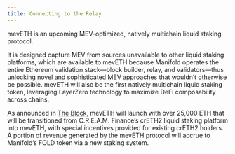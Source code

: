 ```yaml
---
title: Connecting to the Relay
---
```



mevETH is an upcoming MEV-optimized, natively multichain liquid staking protocol.

It is designed capture MEV from sources unavailable to other liquid staking platforms, which are available to mevETH because Manifold operates the entire Ethereum validation stack—block builder, relay, and validators—thus unlocking novel and sophisticated MEV approaches that wouldn’t otherwise be possible. mevETH will also be the first natively multichain liquid staking token, leveraging LayerZero technology to maximize DeFi composability across chains. 

As announced in [The Block](https://www.theblock.co/post/224570/manifold-cream-finance-deal), mevETH will launch with over 25,000 ETH that will be transitioned from C.R.E.A.M. Finance’s crETH2 liquid staking platform into mevETH, with special incentives provided for existing crETH2 holders. A portion of revenue generated by the mevETH protocol will accrue to Manifold’s FOLD token via a new staking system.